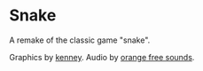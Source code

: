 # Snake
A remake of the classic game "snake".

Graphics by [kenney](https://kenney.nl). Audio by [orange free
sounds](https://orangefreesounds.com/apple-bite-sound-effect/).
